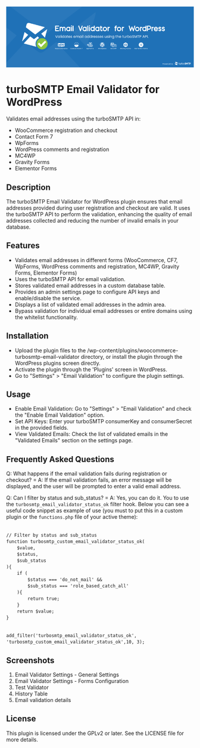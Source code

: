<div align="center">

[![turboSMTP](https://raw.githubusercontent.com/debba/turbosmtp-email-validator-for-woocommerce/master/.wordpress-org/assets/banner-772x250.png)
](https://www.serversmtp.com)

</div>

# turboSMTP Email Validator for WordPress

Validates email addresses using the turboSMTP API in:
- WooCommerce registration and checkout 
- Contact Form 7
- WpForms
- WordPress comments and registration
- MC4WP
- Gravity Forms
- Elementor Forms

## Description

The turboSMTP Email Validator for WordPress plugin ensures that email addresses provided during user registration and checkout are valid. It uses the turboSMTP API to perform the validation, enhancing the quality of email addresses collected and reducing the number of invalid emails in your database.

## Features

- Validates email addresses in different forms (WooCommerce, CF7, WpForms, WordPress comments and registration, MC4WP, Gravity Forms, Elementor Forms)
- Uses the turboSMTP API for email validation.
- Stores validated email addresses in a custom database table.
- Provides an admin settings page to configure API keys and enable/disable the service.
- Displays a list of validated email addresses in the admin area.
- Bypass validation for individual email addresses or entire domains using the whitelist functionality.

## Installation

- Upload the plugin files to the /wp-content/plugins/woocommerce-turbosmtp-email-validator directory, or install the plugin through the WordPress plugins screen directly.
- Activate the plugin through the 'Plugins' screen in WordPress.
- Go to "Settings" > "Email Validation" to configure the plugin settings.

## Usage

- Enable Email Validation: Go to "Settings" > "Email Validation" and check the "Enable Email Validation" option.
- Set API Keys: Enter your turboSMTP consumerKey and consumerSecret in the provided fields.
- View Validated Emails: Check the list of validated emails in the "Validated Emails" section on the settings page.

## Frequently Asked Questions 

Q: What happens if the email validation fails during registration or checkout? =
A: If the email validation fails, an error message will be displayed, and the user will be prompted to enter a valid email address.

Q: Can I filter by status and sub_status? =
A: Yes, you can do it. You to use the <code>turbosmtp_email_validator_status_ok</code> filter hook. Below you can see a useful code snippet as example of use (you must to put this in a custom plugin or the <code>functions.php</code> file of your active theme):

<code>
// Filter by status and sub_status
function turbosmtp_custom_email_validator_status_ok(
	$value,
	$status,
	$sub_status
){
	if (
		$status === 'do_not_mail' &&
		$sub_status === 'role_based_catch_all'
	){
		return true;
	}
	return $value;
}

add_filter('turbosmtp_email_validator_status_ok', 'turbosmtp_custom_email_validator_status_ok',10, 3);
</code>

## Screenshots

1. Email Validator Settings - General Settings
2. Email Validator Settings - Forms Configuration
3. Test Validator
4. History Table
5. Email validation details


## License

This plugin is licensed under the GPLv2 or later. See the LICENSE file for more details.
